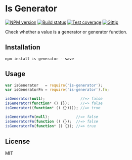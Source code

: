 # Is Generator

[![NPM version][npm-image]][npm-url]
[![Build status][travis-image]][travis-url]
[![Test coverage][coveralls-image]][coveralls-url]
[![Gittip][gittip-image]][gittip-url]

Check whether a value is a generator or generator function.

## Installation

```
npm install is-generator --save
```

## Usage

```javascript
var isGenerator   = require('is-generator');
var isGeneratorFn = require('is-generator').fn;

isGenerator(null);                //=> false
isGenerator(function* () {});     //=> false
isGenerator((function* () {})()); //=> true

isGeneratorFn(null);            //=> false
isGeneratorFn(function () {});  //=> false
isGeneratorFn(function* () {}); //=> true
```

## License

MIT

[npm-image]: https://img.shields.io/npm/v/is-generator.svg?style=flat
[npm-url]: https://npmjs.org/package/is-generator
[travis-image]: https://img.shields.io/travis/blakeembrey/is-generator.svg?style=flat
[travis-url]: https://travis-ci.org/blakeembrey/is-generator
[coveralls-image]: https://img.shields.io/coveralls/blakeembrey/is-generator.svg?style=flat
[coveralls-url]: https://coveralls.io/r/blakeembrey/is-generator?branch=master
[gittip-image]: https://img.shields.io/gittip/blakeembrey.svg?style=flat
[gittip-url]: https://www.gittip.com/blakeembrey
